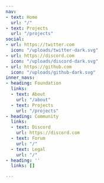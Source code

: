 ```yaml
---
nav:
- text: Home
  url: "/"
- text: Projects
  url: "/projects"
social:
- url: https://twitter.com
  icon: "/uploads/twitter-dark.svg"
- url: https://discord.com
  icon: "/uploads/discord-dark.svg"
- url: https://github.com
  icon: "/uploads/github-dark.svg"
inner_navs:
- heading: Foundation
  links:
  - text: About
    url: "/about"
  - text: Projects
    url: "/projects"
- heading: Community
  links:
  - text: Discord
    url: https://discord.com
  - text: Forum
    url: "/"
  - text: Legal
    url: "/"
- heading: ''
  links: []

---
```

